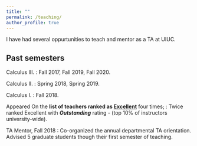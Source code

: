 ```yaml
---
title: ""
permalink: /teaching/
author_profile: true
---
```

I have had several oppurtunities to teach and mentor as a TA at UIUC.

## Past semesters

Calculus III.
: Fall 2017, Fall 2019, Fall 2020.

Calculus II.
: Spring 2018, Spring 2019.

Calculus I.
: Fall 2018.    


Appeared On the <b>list of teachers ranked as <a href="https://citl.illinois.edu/citl-101/measurement-evaluation/teaching-evaluation/teaching-evaluations-(ices)/teachers-ranked-as-excellent" target="_blank"> Excellent</a></b> four times; 
: Twice ranked Excellent with <b>_Outstanding_</b> rating - (top 10% of instructors university-wide).

TA Mentor, Fall 2018
: Co-organized the annual departmental TA orientation.
 Advised 5 graduate students though their first semester of teaching.
